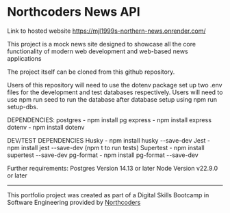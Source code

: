 

# Northcoders News API



Link to hosted website https://mjl1999s-northern-news.onrender.com/


This project is a mock news site designed to showcase all the core functionality of modern web development and web-based news applications

The project itself can be cloned from this github repository.

Users of this repository will need to use the dotenv package set up two .env files for the development and test databases respectively.
Users will need to use npm run seed to run the database after database setup using npm run setup-dbs.

DEPENDENCIES:
postgres - npm install pg
express - npm install express
dotenv - npm install dotenv

DEV/TEST DEPENDENCIES
Husky - npm install husky --save-dev
Jest - npm install jest --save-dev (npm t to run tests)
Supertest - npm install supertest --save-dev
pg-format - npm install pg-format --save-dev

Further requirements:
Postgres Version 14.13 or later
Node Version v22.9.0 or later



--- 

This portfolio project was created as part of a Digital Skills Bootcamp in Software Engineering provided by [Northcoders](https://northcoders.com/)
